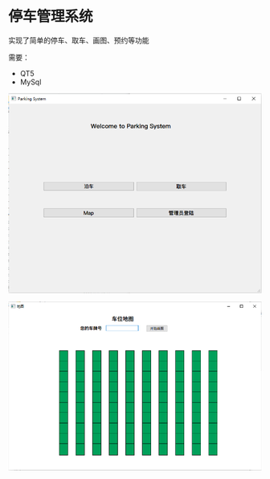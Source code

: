 # 停车管理系统

实现了简单的停车、取车、画图、预约等功能

需要：

- QT5
- MySql

![1577953081636](ReadMe.assets/1577953081636.png)



![1577953107303](ReadMe.assets/1577953107303.png)

